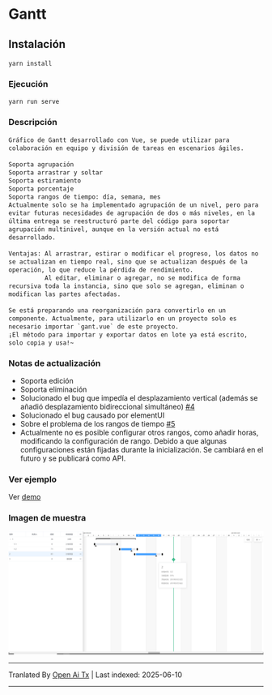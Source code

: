 # Gantt

## Instalación

```
yarn install
```

### Ejecución

```
yarn run serve
```

### Descripción

```
Gráfico de Gantt desarrollado con Vue, se puede utilizar para colaboración en equipo y división de tareas en escenarios ágiles.

Soporta agrupación
Soporta arrastrar y soltar
Soporta estiramiento
Soporta porcentaje
Soporta rangos de tiempo: día, semana, mes
Actualmente solo se ha implementado agrupación de un nivel, pero para evitar futuras necesidades de agrupación de dos o más niveles, en la última entrega se reestructuró parte del código para soportar agrupación multinivel, aunque en la versión actual no está desarrollado.

Ventajas: Al arrastrar, estirar o modificar el progreso, los datos no se actualizan en tiempo real, sino que se actualizan después de la operación, lo que reduce la pérdida de rendimiento.
          Al editar, eliminar o agregar, no se modifica de forma recursiva toda la instancia, sino que solo se agregan, eliminan o modifican las partes afectadas.

Se está preparando una reorganización para convertirlo en un componente. Actualmente, para utilizarlo en un proyecto solo es necesario importar `gant.vue` de este proyecto.
¡El método para importar y exportar datos en lote ya está escrito, solo copia y usa!~
```

### Notas de actualización

- Soporta edición
- Soporta eliminación
- Solucionado el bug que impedía el desplazamiento vertical (además se añadió desplazamiento bidireccional simultáneo) [#4](https://github.com/GGBeng1/Gantt/issues/4)
- Solucionado el bug causado por elementUI
- Sobre el problema de los rangos de tiempo [#5](https://github.com/GGBeng1/Gantt/issues/5)
- Actualmente no es posible configurar otros rangos, como añadir horas, modificando la configuración de rango. Debido a que algunas configuraciones están fijadas durante la inicialización. Se cambiará en el futuro y se publicará como API.


### Ver ejemplo

Ver [demo](https://ggbeng1.github.io/Gantt/#/)

### Imagen de muestra

<img src="https://raw.githubusercontent.com/GGBeng1/Gantt/master/public/demo.png" alt="">


---


Tranlated By [Open Ai Tx](https://github.com/OpenAiTx/OpenAiTx) | Last indexed: 2025-06-10


---